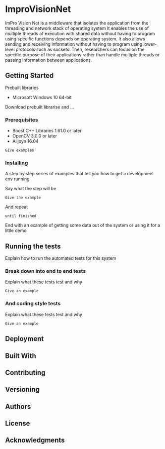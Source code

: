 # ImproVisionNet

ImPro Vision Net is a middleware that isolates the application from the threading and network stack of operating system It enables the use of multiple threads of execution with shared data without having to program using specific functions depends on operating system. It also allows sending and receiving information without having to program using lower-level protocols such as sockets. Then, researchers can focus on the specific purpose of their applications rather than handle multiple threads or passing information between applications.

## Getting Started

Prebuilt libraries

* Microsoft Windows 10 64-bit

Download prebuilt librarise and ...


### Prerequisites

* Boost C++ Libraries 1.61.0 or later
* OpenCV 3.0.0 or later
* Alljoyn 16.04

```
Give examples
```

### Installing

A step by step series of examples that tell you how to get a development env running

Say what the step will be

```
Give the example
```

And repeat

```
until finished
```

End with an example of getting some data out of the system or using it for a little demo

## Running the tests

Explain how to run the automated tests for this system

### Break down into end to end tests

Explain what these tests test and why

```
Give an example
```

### And coding style tests

Explain what these tests test and why

```
Give an example
```

## Deployment


## Built With


## Contributing


## Versioning


## Authors


## License


## Acknowledgments



